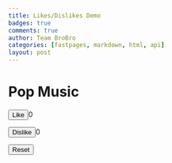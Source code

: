 ```yaml
---
title: Likes/Dislikes Demo
badges: true
comments: true
author: Team BroBro
categories: [fastpages, markdown, html, api]
layout: post
---
```


<html>
<h1>Pop Music</h1>
  <button type="button">Like</button>0
  
  <button type="button">Dislike</button>0

  <input type="reset" value="Reset">
  </html>
